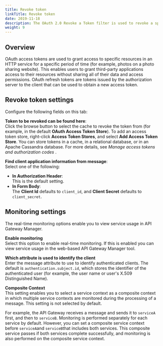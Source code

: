 ```yaml
---
title: Revoke token
linkTitle: Revoke token
date: 2019-11-18
description: The OAuth 2.0 Revoke a Token filter is used to revoke a specified OAuth 2.0 access or refresh token. A revoke token request causes the removal of the client permissions associated with the specified token used to access the user's protected resources. For more details on this OAuth flow, see [Revoke token](/docs/apigw_oauth/oauth_flows/oauth_flows_revoke_token).
weight: 9
---
```


## Overview

OAuth access tokens are used to grant access to specific resources in an HTTP service for a specific period of time (for example, photos on a photo sharing website). This enables users to grant third-party applications access to their resources without sharing all of their data and access permissions. OAuth refresh tokens are tokens issued by the authorization server to the client that can be used to obtain a new access token.

## Revoke token settings

Configure the following fields on this tab:

**Token to be revoked can be found here**:\
Click the browse button to select the cache to revoke the token from (for example, in the default **OAuth Access Token Store**). To add an access token store, right-click **Access Token Stores**, and select **Add Access Token Store**. You can store tokens in a cache, in a relational database, or in an Apache Cassandra database. For more details, see *Manage access tokens and authorization codes* .

**Find client application information from message**:\
Select one of the following:

* **In Authorization Header**:\
This is the default setting.
* **In Form Body**:\
The **Client Id** defaults to `client_id`, and **Client Secret** defaults to `client_secret`.

## Monitoring settings

The real-time monitoring options enable you to view service usage in API Gateway Manager. 

**Enable monitoring**\
Select this option to enable real-time monitoring. If this is enabled you can view service usage in the web-based API Gateway Manager tool.

**Which attribute is used to identify the client** \
Enter the message attribute to use to identify authenticated clients. The default is `authentication.subject.id`, which stores the identifier of the authenticated user (for example, the user name or user's X.509 Distinguished Name).

**Composite Context**\
This setting enables you to select a service context as a composite context in which multiple service contexts are monitored during the processing of a message. This setting is not selected by default.

For example, the API Gateway receives a message and sends it to `serviceA` first, and then to `serviceB`. Monitoring is performed separately for each service by default. However, you can set a composite service context before `serviceA`and `serviceB`that includes both services. This composite service passes if both services complete successfully, and monitoring is also performed on the composite service context.
